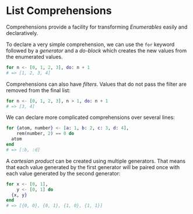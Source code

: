 # List Comprehensions

Comprehensions provide a facility for transforming _Enumerables_ easily and declaratively.

To declare a very simple comprehension, we can use the `for` keyword followed by a _generator_ and a _do-block_ which creates the new values from the enumerated values.

```elixir
for n <- [0, 1, 2, 3], do: n + 1
# => [1, 2, 3, 4]
```

Comprehensions can also have _filters_. Values that do not pass the filter are removed from the final list:

```elixir
for n <- [0, 1, 2, 3], n > 1, do: n + 1
# => [3, 4]
```

We can declare more complicated comprehensions over several lines:

```elixir
for {atom, number} <- [a: 1, b: 2, c: 3, d: 4],
    rem(number, 2) == 0 do
  atom
end
# => [:b, :d]
```

A _cartesian product_ can be created using multiple generators. That means that each value generated by the first generator will be paired once with each value generated by the second generator:

```elixir
for x <- [0, 1],
    y <- [0, 1] do
  {x, y}
end
# => [{0, 0}, {0, 1}, {1, 0}, {1, 1}]
```

